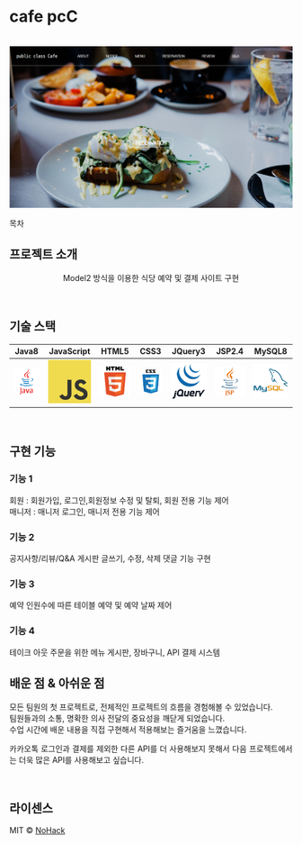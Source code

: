 # cafe pcC

<p align="center">
  <br>
  <img src="./WebContent/img/MainPage.png">
  <br>
</p>

목차

## 프로젝트 소개
<p align="center">
Model2 방식을 이용한 식당 예약 및 결제 사이트 구현
</p>

<br>

## 기술 스택

|   Java8   | JavaScript|   HTML5   |    CSS3   |  JQuery3  |  JSP2.4   |  MySQL8   |
| :-------: | :------: | :-------: | :--------: | :--------: | :--------: | :--------: | 
| ![java]   | ![js]     | ![html]   | ![css]    | ![jq]     | ![jsp]    | ![mysql]  |

<br>

## 구현 기능

### 기능 1
회원 : 회원가입, 로그인,회원정보 수정 및 탈퇴, 회원 전용 기능 제어 <br>
매니저 : 매니저 로그인, 매니저 전용 기능 제어
### 기능 2
공지사항/리뷰/Q&A 게시판 글쓰기, 수정, 삭제 댓글 기능 구현
### 기능 3
예약 인원수에 따른 테이블 예약 및 예약 날짜 제어
### 기능 4
테이크 아웃 주문을 위한 메뉴 게시판, 장바구니, API 결제 시스템
<br>

## 배운 점 & 아쉬운 점

<p align="justify">
모든 팀원의 첫 프로젝트로, 전체적인 프로젝트의 흐름을 경험해볼 수 있었습니다.<br>
팀원들과의 소통, 명확한 의사 전달의 중요성을 깨닫게 되었습니다.<br>
수업 시간에 배운 내용을 직접 구현해서 적용해보는 즐거움을 느꼈습니다.<br>
</p>
<p align="justify">
카카오톡 로그인과 결제를 제외한 다른 API를 더 사용해보지 못해서 다음 프로젝트에서는 더욱 많은 API를 사용해보고 싶습니다.<br>
</p>

<br>

## 라이센스

MIT &copy; [NoHack](mailto:lbjp114@gmail.com)

<!-- Stack Icon Refernces -->

[java]: WebContent/img/icon/Java.png
[js]: WebContent/img/icon/JavaScript.png
[html]: WebContent/img/icon/html5.png
[css]: WebContent/img/icon/CSS3.png
[jq]: WebContent/img/icon/jQuery.png
[jsp]: WebContent/img/icon/JSP.png
[mysql]: WebContent/img/icon/mysql.jpg

